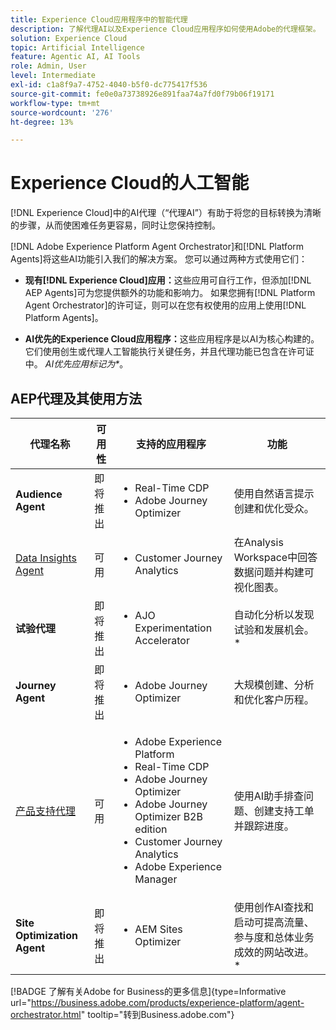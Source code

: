 ```yaml
---
title: Experience Cloud应用程序中的智能代理
description: 了解代理AI以及Experience Cloud应用程序如何使用Adobe的代理框架。
solution: Experience Cloud
topic: Artificial Intelligence
feature: Agentic AI, AI Tools
role: Admin, User
level: Intermediate
exl-id: c1a8f9a7-4752-4040-b5f0-dc775417f536
source-git-commit: fe0e0a73738926e891faa74a7fd0f79b06f19171
workflow-type: tm+mt
source-wordcount: '276'
ht-degree: 13%

---
```


# Experience Cloud的人工智能

[!DNL Experience Cloud]中的AI代理（“代理AI”）有助于将您的目标转换为清晰的步骤，从而使困难任务更容易，同时让您保持控制。

[!DNL Adobe Experience Platform Agent Orchestrator]和[!DNL Platform Agents]将这些AI功能引入我们的解决方案。 您可以通过两种方式使用它们：

* **现有[!DNL Experience Cloud]应用：**&#x200B;这些应用可自行工作，但添加[!DNL AEP Agents]可为您提供额外的功能和影响力。 如果您拥有[!DNL Platform Agent Orchestrator]的许可证，则可以在您有权使用的应用上使用[!DNL Platform Agents]。

* **AI优先的Experience Cloud应用程序：**&#x200B;这些应用程序是以AI为核心构建的。 它们使用创生或代理人工智能执行关键任务，并且代理功能已包含在许可证中。 _AI优先应用标记为*_。

## AEP代理及其使用方法

| 代理名称 | 可用性 | 支持的应用程序 | 功能 |
|---|----------|------------|----------|
| **Audience Agent** | 即将推出 | <ul><li>Real-Time CDP</li><li>Adobe Journey Optimizer</li></ul> | 使用自然语言提示创建和优化受众。 |
| [Data Insights Agent](https://experienceleague.adobe.com/zh-hans/docs/analytics-platform/using/cja-overview/cja-b2c-overview/data-analysis-ai) | 可用 | <ul><li>Customer Journey Analytics</li></ul> | 在Analysis Workspace中回答数据问题并构建可视化图表。 |
| **试验代理** | 即将推出 | <ul><li>AJO Experimentation Accelerator</li></ul> | 自动化分析以发现试验和发展机会。* |
| **Journey Agent** | 即将推出 | <ul><li>Adobe Journey Optimizer</li></ul> | 大规模创建、分析和优化客户历程。 |
| [产品支持代理](https://experienceleague.adobe.com/zh-hans/docs/experience-platform/ai-assistant/new-features/customer-support) | 可用 | <ul><li>Adobe Experience Platform</li><li>Real-Time CDP</li><li>Adobe Journey Optimizer</li><li>Adobe Journey Optimizer B2B edition</li><li>Customer Journey Analytics</li><li>Adobe Experience Manager</li></ul> | 使用AI助手排查问题、创建支持工单并跟踪进度。 |
| **Site Optimization Agent** | 即将推出 | <ul><li>AEM Sites Optimizer</li></ul> | 使用创作AI查找和启动可提高流量、参与度和总体业务成效的网站改进。* |



[!BADGE 了解有关Adobe for Business的更多信息]{type=Informative url="https://business.adobe.com/products/experience-platform/agent-orchestrator.html" tooltip="转到Business.adobe.com"}

<!-- 
* [Product Support Agent](https://experienceleague.adobe.com/zh-hans/docs/experience-platform/ai-assistant/new-features/customer-support) is a self-serve debugging and troubleshooting capability of [!UICONTROL AI Assistant] that you can use for Experience Platform features and applications. Troubleshoot support issues without leaving your workflows, create customer support tickets, and track case progress using AI Assistant.
* [Data Insights Agent](https://experienceleague.adobe.com/zh-hans/docs/analytics-platform/using/cja-overview/cja-b2c-overview/data-analysis-ai) is accessible from the AI Assistant in Customer Journey Analytics. It is a generative AI conversation agent that quickly and efficiently answers questions about your data. It builds relevant visualizations in Analysis Workspace using components from your data view and using your actual data. -->








